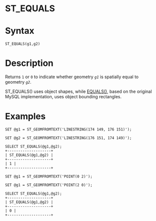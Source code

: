 # ST_EQUALS

#

# Syntax

```
ST_EQUALS(g1,g2)
```

#

# Description

Returns `1` or `0` to indicate whether geometry *`g1`* is spatially equal to geometry *`g2`*.

ST_EQUALS() uses object shapes, while [EQUALS()](equals.md), based on the original MySQL implementation, uses object bounding rectangles.

#

# Examples

```
SET @g1 = ST_GEOMFROMTEXT('LINESTRING(174 149, 176 151)');

SET @g2 = ST_GEOMFROMTEXT('LINESTRING(176 151, 174 149)');

SELECT ST_EQUALS(@g1,@g2);
+--------------------+
| ST_EQUALS(@g1,@g2) |
+--------------------+
| 1 |
+--------------------+
```

```
SET @g1 = ST_GEOMFROMTEXT('POINT(0 2)');

SET @g1 = ST_GEOMFROMTEXT('POINT(2 0)');

SELECT ST_EQUALS(@g1,@g2);
+--------------------+
| ST_EQUALS(@g1,@g2) |
+--------------------+
| 0 |
+--------------------+
```